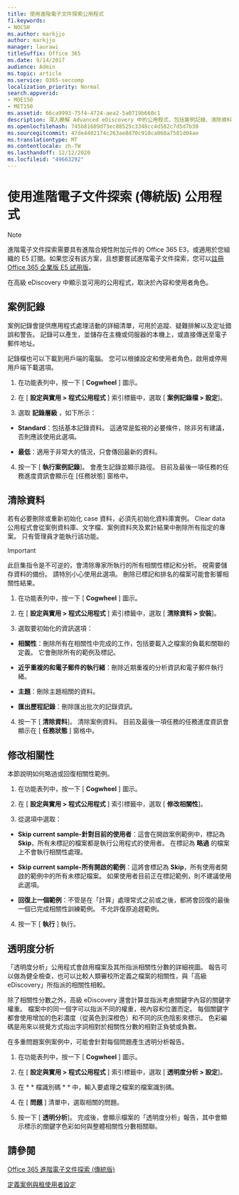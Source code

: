 ```yaml
---
title: 使用進階電子文件探索公用程式
f1.keywords:
- NOCSH
ms.author: markjjo
author: markjjo
manager: laurawi
titleSuffix: Office 365
ms.date: 9/14/2017
audience: Admin
ms.topic: article
ms.service: O365-seccomp
localization_priority: Normal
search.appverid:
- MOE150
- MET150
ms.assetid: 66ca9993-75f4-4724-aea2-5a0719b660c1
description: 深入瞭解 Advanced eDiscovery 中的公用程式，包括案例記錄、清除資料、處理常式錯誤、修改相關性及透明分析。
ms.openlocfilehash: 745b81609d73ec88525c3348cc4d582c7d5d7b30
ms.sourcegitcommit: 47de4402174c263ae8d70c910ca068a7581d04ae
ms.translationtype: MT
ms.contentlocale: zh-TW
ms.lasthandoff: 12/12/2020
ms.locfileid: "49663292"
---
```

# <a name="use-advanced-ediscovery-classic-utilities"></a>使用進階電子文件探索 (傳統版) 公用程式

> [!NOTE]
> 進階電子文件探索需要具有進階合規性附加元件的 Office 365 E3，或適用於您組織的 E5 訂閱。如果您沒有該方案，且想要嘗試進階電子文件探索，您可以[註冊 Office 365 企業版 E5 試用版](https://go.microsoft.com/fwlink/p/?LinkID=698279)。 
  
在高級 eDiscovery 中顯示並可用的公用程式，取決於內容和使用者角色。
  
## <a name="case-log"></a>案例記錄

案例記錄會提供應用程式處理活動的詳細清單，可用於追蹤、疑難排解以及定址錯誤和警告。 記錄可以產生，並儲存在主機或伺服器的本機上，或直接傳送至電子郵件地址。
  
記錄檔也可以下載到用戶端的電腦。 您可以根據設定和使用者角色，啟用或停用用戶端下載選項。
  
1. 在功能表列中，按一下 [ **Cogwheel** ] 圖示。 
    
2. 在 [ **設定與實用 \> 程式公用程式** ] 索引標籤中，選取 [ **案例記錄檔 \> 設定**]。
    
3. 選取 **記錄層級** ，如下所示： 
    
  - **Standard**：包括基本記錄資料。 這通常是監視的必要條件，除非另有建議，否則應該使用此選項。
    
  - **最低**：適用于非常大的情況，只會傳回最新的資料。
    
4. 按一下 [ **執行案例記錄**]。 會產生記錄並顯示路徑。 目前及最後一項任務的任務進度資訊會顯示在 [任務狀態] 窗格中。
    
## <a name="clear-data"></a>清除資料

若有必要刪除或重新初始化 case 資料，必須先初始化資料庫實例。 Clear data 公用程式會從案例資料庫、文字檔、案例資料夾及累計結果中刪除所有指定的專案。 只有管理員才能執行該功能。
  
> [!IMPORTANT]
> 此巨集指令是不可逆的，會清除專家所執行的所有相關性標記和分析。 視需要儲存資料的備份。 請特別小心使用此選項。 刪除已標記和排名的檔案可能會影響相關性結果。 
  
1. 在功能表列中，按一下 [ **Cogwheel** ] 圖示。 
    
2. 在 [ **設定與實用 \> 程式公用程式** ] 索引標籤中，選取 [ **清除資料 \> 安裝**]。
    
3. 選取要初始化的資訊選項：
    
  - **相關性**：刪除所有在相關性中完成的工作，包括要載入之檔案的負載和關聯的定義。 它會刪除所有的範例及標記。
    
  - **近乎重複的和電子郵件的執行緒**：刪除近期重複的分析資訊和電子郵件執行緒。
    
  - **主題**：刪除主題相關的資料。
    
  - **匯出歷程記錄**：刪除匯出批次的記錄資訊。
    
4. 按一下 [ **清除資料**]。 清除案例資料。 目前及最後一項任務的任務進度資訊會顯示在 [ **任務狀態** ] 窗格中。 
    
## <a name="modify-relevance"></a>修改相關性

本節說明如何略過或回復相關性範例。
  
1. 在功能表列中，按一下 [ **Cogwheel** ] 圖示。 
    
2. 在 [ **設定與實用 \> 程式公用程式** ] 索引標籤中，選取 [ **修改相關性**]。
    
3. 從選項中選取： 
    
  - **Skip current sample-針對目前的使用者**：這會在開啟案例範例中，標記為 **Skip**，所有未標記的檔案都是執行公用程式的使用者。 在標記為 **略過** 的檔案上不會執行相關性處理。
    
  - **Skip current sample-所有開啟的範例**：這將會標記為 **Skip**，所有使用者開啟的範例中的所有未標記檔案。 如果使用者目前正在標記範例，則不建議使用此選項。
    
  - **回復上一個範例**：不管是在「計算」處理常式之前或之後，都將會回復的最後一個已完成相關性訓練範例。 不允許復原追趕範例。
    
4. 按一下 [ **執行** ] 執行。 
    
## <a name="transparency-analysis"></a>透明度分析

「透明度分析」公用程式會啟用檔案及其所指派相關性分數的詳細視圖。 報告可以做為健全檢查，也可以比較人類審校所定義之檔案的相關性，與「高級 eDiscovery」所指派的相關性相較。 
  
除了相關性分數之外，高級 eDiscovery 還會計算並指派考慮關鍵字內容的關鍵字權重。 檔案中的同一個字可以指派不同的權重，視內容和位置而定。 每個關鍵字都會使用增加的色彩濃度（從黃色到深橙色）和不同的灰色陰影來標示。 色彩編碼是用來以視覺方式指出字詞相對於相關性分數的相對正負號或負數。 
  
在多重問題案例案例中，可能會針對每個問題產生透明分析報告。
  
1. 在功能表列中，按一下 [ **Cogwheel** ] 圖示。 
    
2. 在 [ **設定與實用 \> 程式公用程式** ] 索引標籤中，選取 [ **透明度分析 \> 設定**]。
    
3. 在 * * 檔識別碼 * * 中，輸入要處理之檔案的檔案識別碼。
    
4. 在 [ **問題** ] 清單中，選取相關的問題。 
    
5. 按一下 [ **透明分析**]。 完成後，會顯示檔案的「透明度分析」報告，其中會顯示標示的關鍵字色彩如何與整體相關性分數相關聯。
    
## <a name="see-also"></a>請參閱

[Office 365 進階電子文件探索 (傳統版)](office-365-advanced-ediscovery.md)
  
[定義案例與租使用者設定](define-case-and-tenant-settings-in-advanced-ediscovery.md)

